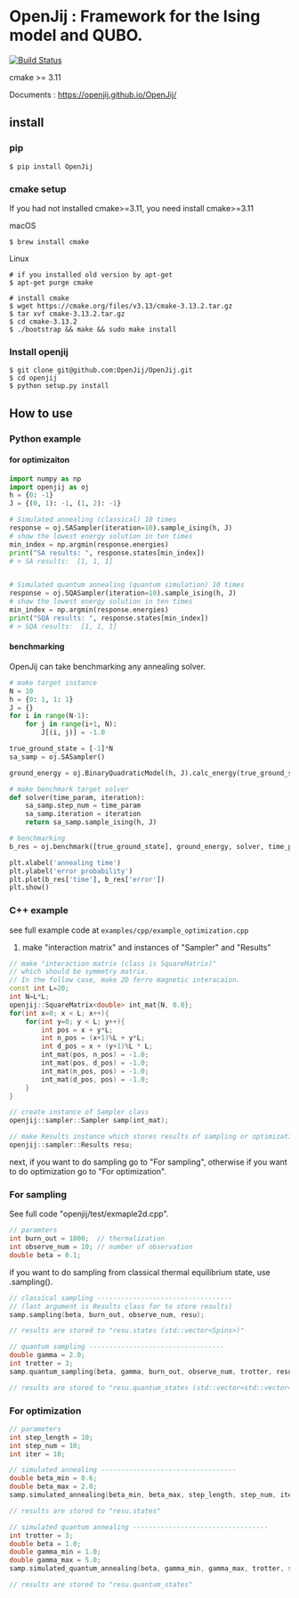 # OpenJij : Framework for the Ising model and QUBO.

[![Build Status](https://travis-ci.org/OpenJij/OpenJij.svg?branch=master)](https://travis-ci.org/OpenJij/OpenJij)

cmake >= 3.11

Documents : https://openjij.github.io/OpenJij/

## install

### pip
```
$ pip install OpenJij
```

### cmake setup

If you had not installed cmake>=3.11, you need install cmake>=3.11

macOS
```
$ brew install cmake
```

Linux
```
# if you installed old version by apt-get
$ apt-get purge cmake

# install cmake 
$ wget https://cmake.org/files/v3.13/cmake-3.13.2.tar.gz
$ tar xvf cmake-3.13.2.tar.gz
$ cd cmake-3.13.2
$ ./bootstrap && make && sudo make install 
```

### Install openjij 
```
$ git clone git@github.com:OpenJij/OpenJij.git
$ cd openjij
$ python setup.py install
```

## How to use

### Python example

#### for optimizaiton

```python
import numpy as np
import openjij as oj
h = {0: -1}
J = {(0, 1): -1, (1, 2): -1}

# Simulated annealing (classical) 10 times
response = oj.SASampler(iteration=10).sample_ising(h, J)
# show the lowest energy solution in ten times
min_index = np.argmin(response.energies)
print("SA results: ", response.states[min_index])
# > SA results:  [1, 1, 1]


# Simulated quantum annealing (quantum simulation) 10 times
response = oj.SQASampler(iteration=10).sample_ising(h, J)
# show the lowest energy solution in ten times
min_index = np.argmin(response.energies)
print("SQA results: ", response.states[min_index])
# > SQA results:  [1, 1, 1]
```

#### benchmarking
OpenJij can take benchmarking any annealing solver.
```python 
# make target instance
N = 10
h = {0: 1, 1: 1}
J = {}
for i in range(N-1):
    for j in range(i+1, N):
        J[(i, j)] = -1.0

true_ground_state = [-1]*N
sa_samp = oj.SASampler()

ground_energy = oj.BinaryQuadraticModel(h, J).calc_energy(true_ground_state)

# make benchmark target solver
def solver(time_param, iteration):
    sa_samp.step_num = time_param 
    sa_samp.iteration = iteration
    return sa_samp.sample_ising(h, J)

# benchmarking
b_res = oj.benchmark([true_ground_state], ground_energy, solver, time_param_list=np.arange(1, 161, 50))

plt.xlabel('annealing time')
plt.ylabel('error probability')
plt.plot(b_res['time'], b_res['error'])
plt.show()
```


### C++ example
see full example code at ``examples/cpp/example_optimization.cpp``

1. make "interaction matrix" and instances of "Sampler" and "Results"
```c++
// make "interaction matrix (class is SquareMatrix)" 
// which should be symmetry matrix.
// In the follow case, make 2D ferro magnetic interacaion.
const int L=20;
int N=L*L;
openjij::SquareMatrix<double> int_mat{N, 0.0};
for(int x=0; x < L; x++){
    for(int y=0; y < L; y++){
        int pos = x + y*L;
        int n_pos = (x+1)%L + y*L;
        int d_pos = x + (y+1)%L * L;
        int_mat(pos, n_pos) = -1.0;
        int_mat(pos, d_pos) = -1.0;
        int_mat(n_pos, pos) = -1.0;
        int_mat(d_pos, pos) = -1.0;
    }
}

// create instance of Sampler class
openjij::sampler::Sampler samp(int_mat);

// make Results instance which stores results of sampling or optimization.
openjij::sampler::Results resu;
```

next, if you want to do sampling go to "For sampling", otherwise if you want to do optimization go to "For optimization".

### For sampling
See full code "openjij/test/exmaple2d.cpp".
```c++
// paramters
int burn_out = 1000;  // thermalization
int observe_num = 10; // number of observation
double beta = 0.1;
```
if you want to do sampling from classical thermal equilibrium state, use .sampling().
``` c++
// classical sampling ----------------------------------
// (last argument is Results class for to store results)
samp.sampling(beta, burn_out, observe_num, resu);

// results are stored to "resu.states (std::vector<Spins>)"
```
``` c++
// quantum sampling ----------------------------------
double gamma = 2.0;
int trotter = 3;
samp.quantum_sampling(beta, gamma, burn_out, observe_num, trotter, resu);

// results are stored to "resu.quantum_states (std::vector<std::vector<Spins>>)"
```

### For optimization
```c++
// parameters
int step_length = 10;
int step_num = 10;
int iter = 10;
```

``` c++
// simulated annealing ----------------------------------
double beta_min = 0.6;
double beta_max = 2.0;
samp.simulated_annealing(beta_min, beta_max, step_length, step_num, iter, resu);

// results are stored to "resu.states"
```

``` c++
// simulated quantum annealing ----------------------------------
int trotter = 3;
double beta = 1.0;
double gamma_min = 1.0;
double gamma_max = 5.0;
samp.simulated_quantum_annealing(beta, gamma_min, gamma_max, trotter, step_length, step_num, iter, resu);

// results are stored to "resu.quantum_states"
```

